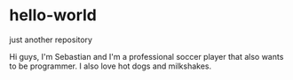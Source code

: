 # hello-world
just another repository

Hi guys, I'm Sebastian and I'm a professional soccer player that also wants to be programmer. 
I also love hot dogs and milkshakes.
